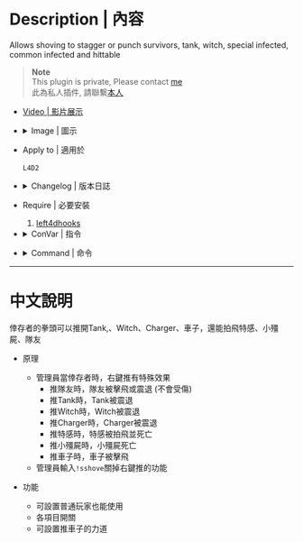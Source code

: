 # Description | 內容
Allows shoving to stagger or punch survivors, tank, witch, special infected, common infected and hittable

> __Note__ <br/>
This plugin is private, Please contact [me](https://github.com/fbef0102/Game-Private_Plugin#私人插件列表-private-plugins-list)<br/>
此為私人插件, 請聯繫[本人](https://github.com/fbef0102/Game-Private_Plugin#私人插件列表-private-plugins-list)

* [Video | 影片展示](https://youtu.be/-i3DtKzqjso)

* <details><summary>Image | 圖示</summary>

	* Shove Power
    <br/>![l4d2_survivor_shove_power_1](image/l4d2_survivor_shove_power_1.gif)
    <br/>![l4d2_survivor_shove_power_2](image/l4d2_survivor_shove_power_2.gif)
    <br/>![l4d2_survivor_shove_power_3](image/l4d2_survivor_shove_power_3.gif)
    <br/>![l4d2_survivor_shove_power_4](image/l4d2_survivor_shove_power_4.gif)
    <br/>![l4d2_survivor_shove_power_5](image/l4d2_survivor_shove_power_5.gif)
</details>

* Apply to | 適用於
    ```
    L4D2
    ```

* <details><summary>Changelog | 版本日誌</summary>

    * 1.0h (2023-6-21)
	    * Initial Release

    * 1.15
	    * [Original Plugin By Silvers](https://forums.alliedmods.net/showthread.php?t=318694)
</details>

* Require | 必要安裝
	1. [left4dhooks](https://forums.alliedmods.net/showthread.php?t=321696)

* <details><summary>ConVar | 指令</summary>

    * cfg/sourcemod/l4d2_survivor_shove_power.cfg
        ```php
        // 0=Plugin off, 1=Plugin on.
        l4d2_survivor_shove_power_allow "1"

        // If 1, Allows shoving to stagger chargers
        l4d2_survivor_shove_power_charger_enable "1"

        // If 1, Allows shoving to punch common infected
        l4d2_survivor_shove_power_common_enable "1"

        // Player with these flag have access to the shove power (Empty=Everyone, -1=No one)
        l4d2_survivor_shove_power_flags "z"

        // If 1, Allows shoving to punch hittable car
        l4d2_survivor_shove_power_hittable_enable "1"

        // Punch hittable car force.
        l4d2_survivor_shove_power_hittable_power "800.0"

        // 1=Shove, 2=Shove+Use, 3=Shove+ hift. Which keys to use shove power.
        l4d2_survivor_shove_power_keys "1"

        // Turn on the plugin in these game modes, separate by commas (no spaces). (Empty = all).
        l4d2_survivor_shove_power_modes ""

        // Turn off the plugin in these game modes, separate by commas (no spaces). (Empty = none).
        l4d2_survivor_shove_power_modes_off ""

        // Turn on the plugin in these game modes. 0=All, 1=Coop, 2=Survival, 4=Versus, 8=Scavenge. Add numbers together.
        l4d2_survivor_shove_power_modes_tog "0"

        // which zombie class can be punched by shoving? 
        // 0=None, 1=Smoker, =Boomer, 4=Hunter, 8=Spitter, 16=Jockey, 32=Charger. Add numbers together. (63=All)
        l4d2_survivor_shove_power_si_flag "63"

        // If 1, Allows shoving to stagger tanks
        l4d2_survivor_shove_power_tank_enable "1"

        // Allows shoving to (0=Disable)
        // 1=Punch survivors, like they were hit by a Tank
        // 2=Stagger survivors
        // 3=Flings survivor, like they were hit by a Charger
        l4d2_survivor_shove_power_teammate_type "1"

        // If 1, Allows shoving to stagger witch
        l4d2_survivor_shove_power_witch_enable "1"

        ```
</details>

* <details><summary>Command | 命令</summary>
	
	* **Turn on/off shove power ability.**
		```php
		sm_sshove
		```
</details>

- - - -
# 中文說明
倖存者的拳頭可以推開Tank,、Witch、Charger、車子，還能拍飛特感、小殭屍、隊友

* 原理
    * 管理員當倖存者時，右鍵推有特殊效果
        * 推隊友時，隊友被擊飛或震退 (不會受傷)
        * 推Tank時，Tank被震退
        * 推Witch時，Witch被震退
        * 推Charger時，Charger被震退
        * 推特感時，特感被拍飛並死亡
        * 推小殭屍時，小殭屍死亡
        * 推車子時，車子被擊飛
    * 管理員輸入```!sshove```關掉右鍵推的功能

* 功能
    * 可設置普通玩家也能使用
    * 各項目開關
    * 可設置推車子的力道
